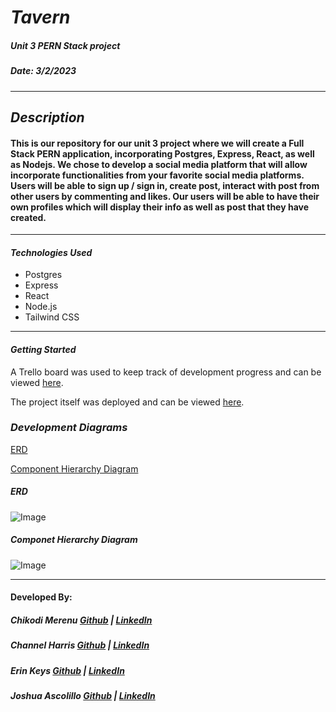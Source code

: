 # ***Tavern***
##### ***Unit 3 PERN Stack project***
##### Date: 3/2/2023
***
## ***Description***
#### This is our repository for our unit 3 project where we will create a Full Stack PERN application, incorporating Postgres, Express, React, as well as Nodejs. We chose to develop a social media platform that will allow incorporate functionalities from your favorite social media platforms. Users will be able to sign up / sign in, create post, interact with post from other users by commenting and likes. Our users will be able to have their own profiles which will display their info as well as post that they have created. 

***

#### ***Technologies Used*** 
* Postgres
* Express
* React
* Node.js
* Tailwind CSS

***

#### ***Getting Started***

A Trello board was used to keep track of development progress and can be viewed [here](https://trello.com/b/osHd7JU2/project-3).

The project itself was deployed and can be viewed [here]().


### ***Development Diagrams***
[ERD](https://lucid.app/lucidchart/fb4db2ca-5986-45b7-ad0d-20339078978a/edit?invitationId=inv_c0243f13-ea08-499d-9871-2073287f036c&page=0_0#)

[Component Hierarchy Diagram](https://lucid.app/lucidchart/4d401af9-3eee-44b1-baba-205242892c0b/edit?beaconFlowId=5D04B7675CEA1042&invitationId=inv_c250447b-4bf0-4cf7-801b-c771fef551fe&page=0_0#)

##### ERD
![Image](https://i.postimg.cc/ZYP4RDbJ/Screenshot-2023-03-03-at-10-22-06-AM.png)
##### Componet Hierarchy Diagram
![Image](https://i.postimg.cc/d0qwG24z/Screenshot-2023-03-03-at-10-23-44-AM.png)
***
#### Developed By: 
##### Chikodi Merenu [Github](https://github.com/CMerenu) | [LinkedIn](https://www.linkedin.com/in/chikodimerenu/) 
##### Channel Harris [Github](https://github.com/NellyNel520) | [LinkedIn](https://www.linkedin.com/in/channelharris/)
##### Erin Keys [Github](https://github.com/QueenlyCrimson) | [LinkedIn](https://www.linkedin.com/in/erin-keys-978798257/)  
##### Joshua Ascolillo [Github](https://github.com/jascolil01) | [LinkedIn](https://www.linkedin.com/in/joshuaascolillo/) 




